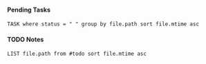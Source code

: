 #### Pending Tasks
```dataview
TASK where status = " " group by file.path sort file.mtime asc
```
#### TODO Notes
```dataview
LIST file.path from #todo sort file.mtime asc
```
